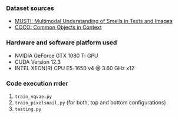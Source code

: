 ### Dataset sources
- [MUSTI: Multimodal Understanding of Smells in Texts and Images](https://github.com/multimediaeval/2023-MUSTI-Task/tree/main)
- [COCO: Common Objects in Context](https://cocodataset.org/#home)   

### Hardware and software platform used
- NVIDIA GeForce GTX 1080 Ti GPU
- CUDA Version 12.3
- INTEL XEON(R) CPU E5-1650 v4 @ 3.60 GHz x12

### Code execution rrder
1. `train_vqvae.py`
2. `train_pixelsnail.py` (for both, top and bottom configurations)
3. `testing.py`
